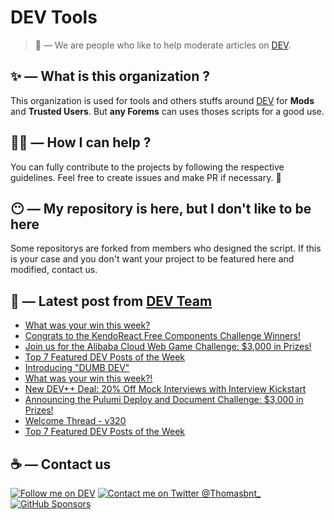 # DEV Tools

> 🔧 — We are people who like to help moderate articles on [DEV](https://dev.to).

## ✨ — What is this organization ?

This organization is used for tools and others stuffs around [DEV](https://dev.to) for **Mods** and **Trusted Users**. But __any Forems__ can uses thoses scripts for a good use.


## 💪🏼 — How I can help ?

You can fully contribute to the projects by following the respective guidelines. Feel free to create issues and make PR if necessary. 🎉

## 😶 — My repository is here, but I don't like to be here

Some repositorys are forked from members who designed the script. If this is your case and you don't want your project to be featured here and modified, contact us.

## 📝 — Latest post from [DEV Team](https://dev.to/devteam)

<!-- BLOG-POST-LIST:START -->
- [What was your win this week?](https://dev.to/devteam/what-was-your-win-this-week-1in)
- [Congrats to the KendoReact Free Components Challenge Winners!](https://dev.to/devteam/congrats-to-the-kendoreact-free-components-challenge-winners-f8f)
- [Join us for the Alibaba Cloud Web Game Challenge: $3,000 in Prizes!](https://dev.to/devteam/join-us-for-the-alibaba-cloud-web-game-challenge-3000-in-prizes-1n5d)
- [Top 7 Featured DEV Posts of the Week](https://dev.to/devteam/top-7-featured-dev-posts-of-the-week-al)
- [Introducing &quot;DUMB DEV&quot;](https://dev.to/devteam/introducing-dumb-dev-5hjl)
- [What was your win this week?!](https://dev.to/devteam/what-was-your-win-this-week-2h4f)
- [New DEV++ Deal: 20% Off Mock Interviews with Interview Kickstart](https://dev.to/devteam/new-dev-deal-20-off-mock-interviews-with-interview-kickstart-215b)
- [Announcing the Pulumi Deploy and Document Challenge: $3,000 in Prizes!](https://dev.to/devteam/announcing-the-pulumi-deploy-and-document-challenge-3000-in-prizes-887)
- [Welcome Thread - v320](https://dev.to/devteam/welcome-thread-v320-og9)
- [Top 7 Featured DEV Posts of the Week](https://dev.to/devteam/top-7-featured-dev-posts-of-the-week-l70)
<!-- BLOG-POST-LIST:END -->


## ☕ — Contact us

[![Follow me on DEV](https://img.shields.io/badge/dev.to-%2308090A.svg?&style=for-the-badge&logo=dev.to&logoColor=white&alt=devto)](https://dev.to/thomasbnt)
[![Contact me on Twitter @Thomasbnt_](https://img.shields.io/badge/Contact%20me%20on%20Twitter-%231DA1F2.svg?&style=for-the-badge&logo=twitter&logoColor=white&alt=twitter)](https://twitter.com/messages/1142357270-1142357270?text=Hello,%20I%20contact%20you%20from%20devtotools%20&recipient_id=1142357270) [![GitHub Sponsors](https://img.shields.io/badge/Sponsor%20me-%23EA54AE.svg?&style=for-the-badge&logo=github-sponsors&logoColor=white)](https://github.com/sponsors/thomasbnt)


